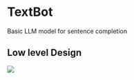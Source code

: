 # TextBot

Basic LLM model for sentence completion

## Low level Design

[![](https://lh7-us.googleusercontent.com/bYBkysaxmMQkSzhftMSNAySdkD7csCj9lXPUfx-1khFGacYcL7StPK8f2PwQ4hGAap66GHfW3xwTi4vA8enxw_DgqOByglczJyT5CqD3yDGZUv0HokPjv9t_N7lBf_cbKFP0Qm1muU0qq010pRtK1E4)](https://app.diagrams.net/?page-id=8lUE__cgFFa2gu2U6lmW&scale=auto#G1fyzMx5mHoIwmYFPcplPLuQkV3kOvr_QS)
